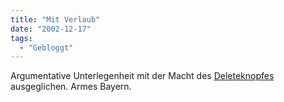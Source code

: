 ```yaml
---
title: "Mit Verlaub"
date: "2002-12-17"
tags:
  - "Gebloggt"
---
```


Argumentative Unterlegenheit mit der Macht des [Deleteknopfes](https://web.archive.org/web/20040704055029/http://roblog.de/item-00415.php) ausgeglichen. Armes Bayern.
